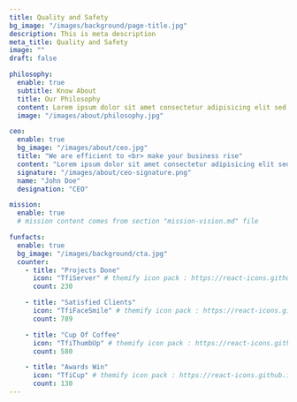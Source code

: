 ```yaml
---
title: Quality and Safety
bg_image: "/images/background/page-title.jpg"
description: This is meta description
meta_title: Quality and Safety
image: ""
draft: false

philosophy:
  enable: true
  subtitle: Know About
  title: Our Philosophy
  content: Lorem ipsum dolor sit amet consectetur adipisicing elit sed eiusmod tempor didunt laboris nisi ut aliquip ex commodo consequat. Duis aute irure dolor in reprehenderivoluptate velit esse cillum dolore fugiat nulla pariatur. Excepteur sint ocaecat cupidatat noproident sunt culpa qui officia deserunt mollit anim id est laborum.<br> <br> Sed perspiciatis unde omnisiste natus error sit voluptatem accusantium.doloremque ladantium totam rem aperieaque ipsa quae ab illo inventore.veritatis. et quasi architecto
  image: "/images/about/philosophy.jpg"

ceo:
  enable: true
  bg_image: "/images/about/ceo.jpg"
  title: "We are efficient to <br> make your business rise"
  content: "Lorem ipsum dolor sit amet consectetur adipisicing elit sed eiusmod tempor didunt laboris nisi ut aliquip ex commodo consequat. Duis aute dolor in reprehenderit voluptate velit esse cillum dolore."
  signature: "/images/about/ceo-signature.png"
  name: "John Doe"
  designation: "CEO"

mission:
  enable: true
  # mission content comes from section "mission-vision.md" file

funfacts:
  enable: true
  bg_image: "/images/background/cta.jpg"
  counter:
    - title: "Projects Done"
      icon: "TfiServer" # themify icon pack : https://react-icons.github.io/react-icons/icons/tfi/
      count: 230

    - title: "Satisfied Clients"
      icon: "TfiFaceSmile" # themify icon pack : https://react-icons.github.io/react-icons/icons/tfi/
      count: 789

    - title: "Cup Of Coffee"
      icon: "TfiThumbUp" # themify icon pack : https://react-icons.github.io/react-icons/icons/tfi/
      count: 580

    - title: "Awards Win"
      icon: "TfiCup" # themify icon pack : https://react-icons.github.io/react-icons/icons/tfi/
      count: 130
---
```

